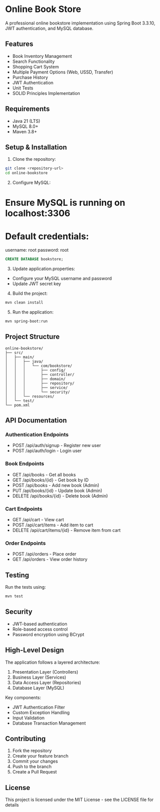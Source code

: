 # Online Book Store

A professional online bookstore implementation using Spring Boot 3.3.10, JWT authentication, and MySQL database.

## Features

- Book Inventory Management
- Search Functionality
- Shopping Cart System
- Multiple Payment Options (Web, USSD, Transfer)
- Purchase History
- JWT Authentication
- Unit Tests
- SOLID Principles Implementation

## Requirements

- Java 21 (LTS)
- MySQL 8.0+
- Maven 3.8+

## Setup & Installation

1. Clone the repository:
```bash
git clone <repository-url>
cd online-bookstore
```

2. Configure MySQL:
# Ensure MySQL is running on localhost:3306
# Default credentials:
username: root
password: root
```sql
CREATE DATABASE bookstore;

```

3. Update application.properties:
- Configure your MySQL username and password
- Update JWT secret key

4. Build the project:
```bash
mvn clean install
```

5. Run the application:
```bash
mvn spring-boot:run
```

## Project Structure

```
online-bookstore/
├── src/
│   ├── main/
│   │   ├── java/
│   │   │   └── com/bookstore/
│   │   │       ├── config/
│   │   │       ├── controller/
│   │   │       ├── domain/
│   │   │       ├── repository/
│   │   │       ├── service/
│   │   │       └── security/
│   │   └── resources/
│   └── test/
└── pom.xml
```

## API Documentation

### Authentication Endpoints
- POST /api/auth/signup - Register new user
- POST /api/auth/login - Login user

### Book Endpoints
- GET /api/books - Get all books
- GET /api/books/{id} - Get book by ID
- POST /api/books - Add new book (Admin)
- PUT /api/books/{id} - Update book (Admin)
- DELETE /api/books/{id} - Delete book (Admin)

### Cart Endpoints
- GET /api/cart - View cart
- POST /api/cart/items - Add item to cart
- DELETE /api/cart/items/{id} - Remove item from cart

### Order Endpoints
- POST /api/orders - Place order
- GET /api/orders - View order history

## Testing

Run the tests using:
```bash
mvn test
```

## Security

- JWT-based authentication
- Role-based access control
- Password encryption using BCrypt

## High-Level Design

The application follows a layered architecture:
1. Presentation Layer (Controllers)
2. Business Layer (Services)
3. Data Access Layer (Repositories)
4. Database Layer (MySQL)

Key components:
- JWT Authentication Filter
- Custom Exception Handling
- Input Validation
- Database Transaction Management

## Contributing

1. Fork the repository
2. Create your feature branch
3. Commit your changes
4. Push to the branch
5. Create a Pull Request

## License

This project is licensed under the MIT License - see the LICENSE file for details
